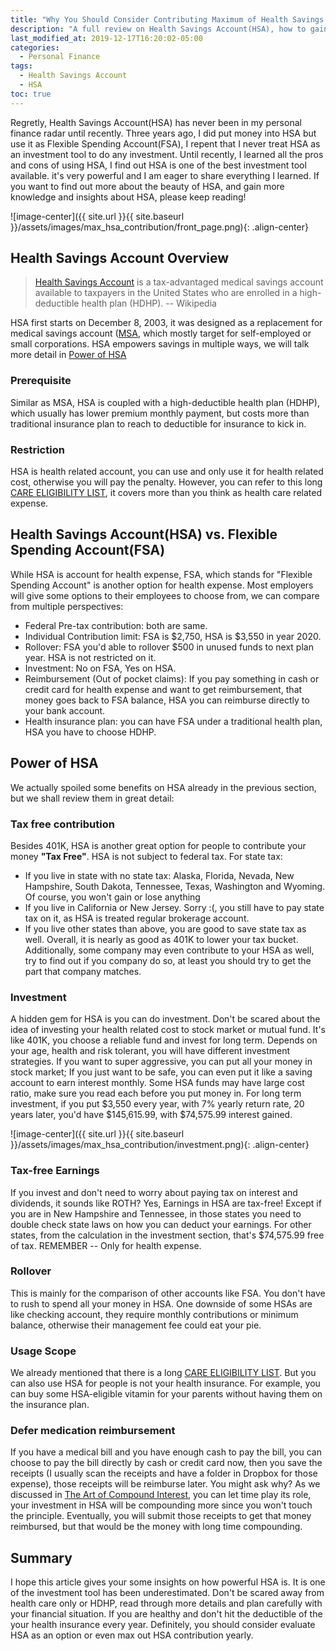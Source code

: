 ```yaml
---
title: "Why You Should Consider Contributing Maximum of Health Savings Account(HSA)"
description: "A full review on Health Savings Account(HSA), how to gain most benefit and invest in Health Savings Account(HSA)."
last_modified_at: 2019-12-17T16:20:02-05:00
categories:
  - Personal Finance
tags:
  - Health Savings Account
  - HSA
toc: true
---
```


Regretly, Health Savings Account(HSA) has never been in my personal finance radar until recently. Three years ago, I did put money into HSA but use it as Flexible Spending Account(FSA), I repent that I never treat HSA as an investment tool to do any investment. Until recently, I learned all the pros and cons of using HSA, I find out HSA is one of the best investment tool available. it's very powerful and I am eager to share everything I learned. If you want to find out more about the beauty of HSA, and gain more knowledge and insights about HSA, please keep reading!

![image-center]({{ site.url }}{{ site.baseurl }}/assets/images/max_hsa_contribution/front_page.png){: .align-center}

## Health Savings Account Overview
> [Health Savings Account](https://en.wikipedia.org/wiki/Health_savings_account) is a tax-advantaged medical savings account available to taxpayers in the United States who are enrolled in a high-deductible health plan (HDHP). -- Wikipedia

HSA first starts on December 8, 2003, it was designed as a replacement for medical savings account ([MSA](https://en.wikipedia.org/wiki/Medical_savings_account_(United_States)), which mostly target for self-employed or small corporations. HSA empowers savings in multiple ways, we will talk more detail in [Power of HSA](#power-of-hsa) 

### Prerequisite
Similar as MSA, HSA is coupled with a high-deductible health plan (HDHP), which usually has lower premium monthly payment, but costs more than traditional insurance plan to reach to deductible for insurance to kick in. 

### Restriction
HSA is health related account, you can use and only use it for health related cost, otherwise you will pay the penalty. However, you can refer to this long [CARE ELIGIBILITY LIST](http://www.hsabank.com/hsabank/learning-center/irs-qualified-medical-expenses), it covers more than you think as health care related expense.

## Health Savings Account(HSA) vs. Flexible Spending Account(FSA)
While HSA is account for health expense, FSA, which stands for "Flexible Spending Account" is another option for health expense. Most employers will give some options to their employees to choose from, we can compare from multiple perspectives:

- Federal Pre-tax contribution: both are same.
- Individual Contribution limit: FSA is $2,750, HSA is $3,550 in year 2020.
- Rollover: FSA you'd able to rollover $500 in unused funds to next plan year. HSA is not restricted on it.
- Investment: No on FSA, Yes on HSA.
- Reimbursement (Out of pocket claims): If you pay something in cash or credit card for health expense and want to get reimbursement, that money goes back to FSA balance, HSA you can reimburse directly to your bank account. 
- Health insurance plan: you can have FSA under a traditional health plan, HSA you have to choose HDHP.


## Power of HSA
We actually spoiled some benefits on HSA already in the previous section, but we shall review them in great detail:

### Tax free contribution
Besides 401K, HSA is another great option for people to contribute your money **"Tax Free"**. HSA is not subject to federal tax. For state tax:
  - If you live in state with no state tax: Alaska, Florida, Nevada, New Hampshire, South Dakota, Tennessee, Texas, Washington and Wyoming. Of course, you won't gain or lose anything
  - If you live in California or New Jersey. Sorry :(, you still have to pay state tax on it, as HSA is treated regular brokerage account.
  - If you live other states than above, you are good to save state tax as well.
Overall, it is nearly as good as 401K to lower your tax bucket. Additionally, some company may even contribute to your HSA as well, try to find out if you company do so, at least you should try to get the part that company matches.

### Investment
A hidden gem for HSA is you can do investment. Don't be scared about the idea of investing your health related cost to stock market or mutual fund. It's like 401K, you choose a reliable fund and invest for long term. Depends on your age, health and risk tolerant, you will have different investment strategies. If you want to super aggressive, you can put all your money in stock market; If you just want to be safe, you can even put it like a saving account to earn interest monthly. Some HSA funds may have large cost ratio, make sure you read each before you put money in. For long term investment, if you put $3,550 every year, with 7% yearly return rate, 20 years later, you'd have 
$145,615.99, with $74,575.99 interest gained.

![image-center]({{ site.url }}{{ site.baseurl }}/assets/images/max_hsa_contribution/investment.png){: .align-center}

### Tax-free Earnings
If you invest and don't need to worry about paying tax on interest and dividends, it sounds like ROTH? Yes, Earnings in HSA are tax-free! Except if you are in New Hampshire and Tennessee, in those states you need to double check state laws on how you can deduct your earnings. For other states, from the calculation in the investment section, that's $74,575.99 free of tax. REMEMBER -- Only for health expense.

### Rollover
This is mainly for the comparison of other accounts like FSA. You don't have to rush to spend all your money in HSA. One downside of some HSAs are like checking account, they require monthly contributions or minimum balance, otherwise their management fee could eat your pie.

### Usage Scope
We already mentioned that there is a long [CARE ELIGIBILITY LIST](http://www.hsabank.com/hsabank/learning-center/irs-qualified-medical-expenses). But you can also use HSA for people is not your health insurance. For example, you can buy some HSA-eligible vitamin for your parents without having them on the insurance plan.

### Defer medication reimbursement
If you have a medical bill and you have enough cash to pay the bill, you can choose to pay the bill directly by cash or credit card now, then you save the receipts (I usually scan the receipts and have a folder in Dropbox for those expense), those receipts will be reimburse later. You might ask why? As we discussed in [The Art of Compound Interest](https://moneynotebooks.com/personal%20finance/the-art-compound-interest/), you can let time play its role, your investment in HSA will be compounding more since you won't touch the principle. Eventually, you will submit those receipts to get that money reimbursed, but that would be the money with long time compounding.

## Summary
I hope this article gives your some insights on how powerful HSA is. It is one of the investment tool has been underestimated. Don't be scared away from health care only or HDHP, read through more details and plan carefully with your financial situation. If you are healthy and don't hit the deductible of the your health insurance every year. Definitely, you should consider evaluate HSA as an option or even max out HSA contribution yearly. 
